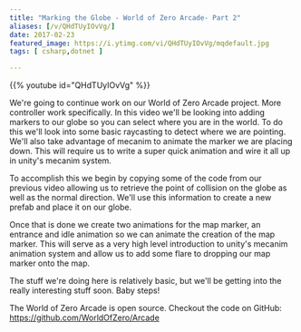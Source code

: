 ```yaml
---
title: "Marking the Globe - World of Zero Arcade- Part 2"
aliases: [/v/QHdTUyIOvVg/]
date: 2017-02-23
featured_image: https://i.ytimg.com/vi/QHdTUyIOvVg/mqdefault.jpg
tags: [ csharp,dotnet ]

---
```


{{% youtube id="QHdTUyIOvVg" %}}

We're going to continue work on our World of Zero Arcade project. More controller work specifically. In this video we'll be looking into adding markers to our globe so you can select where you are in the world. To do this we'll look into some basic raycasting to detect where we are pointing. We'll also take advantage of mecanim to animate the marker we are placing down. This will require us to write a super quick animation and wire it all up in unity's mecanim system.

To accomplish this we begin by copying some of the code from our previous video allowing us to retrieve the point of collision on the globe as well as the normal direction. We'll use this information to create a new prefab and place it on our globe.

Once that is done we create two animations for the map marker, an entrance and idle animation so we can animate the creation of the map marker. This will serve as a very high level introduction to unity's mecanim animation system and allow us to add some flare to dropping our map marker onto the map.

The stuff we're doing here is relatively basic, but we'll be getting into the really interesting stuff soon. Baby steps!

The World of Zero Arcade is open source. Checkout the code on GitHub: https://github.com/WorldOfZero/Arcade
